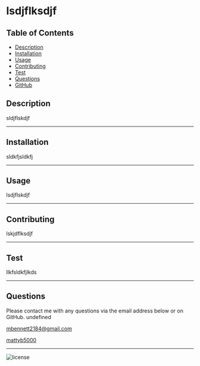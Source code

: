 # lsdjflksdjf
## Table of Contents
* [Description](#description)
* [Installation](#installation)
* [Usage](#usage)
* [Contributing](#contributing)
* [Test](#test)
* [Questions](#questions)
* [GitHub](#github)

  

<a name='Description'></a>
## Description

sldjflskdjf

---
<a name='Installation'></a>
## Installation

sldkfjsldkfj

---
<a name='Usage'></a>
## Usage
lsdjflskdjf

---
<a name='Contributinge'></a>
## Contributing
lskjdflksdjf

---
<a name='Test'></a>
## Test
llkfsldkfjlkds

---
<a name='Questions'></a>
## Questions
Please contact me with any questions via the email address below or on GitHub.
undefined


<mbennett2184@gmail.com>


[mattyb5000](https://github.com/mattyb5000)

---          
![license](https://img.shields.io/badge/license-MIT-blue) 

